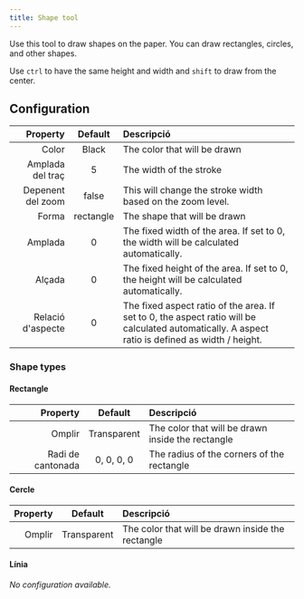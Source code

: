 ```yaml
---
title: Shape tool
---
```


Use this tool to draw shapes on the paper.
You can draw rectangles, circles, and other shapes.

Use `ctrl` to have the same height and width and `shift` to draw from the center.

## Configuration

|          Property |  Default  | Descripció                                                                                                                                                                                       |
| ----------------: | :-------: | :----------------------------------------------------------------------------------------------------------------------------------------------------------------------------------------------- |
|             Color |   Black   | The color that will be drawn                                                                                                                                                                     |
|  Amplada del traç |     5     | The width of the stroke                                                                                                                                                                          |
| Depenent del zoom |   false   | This will change the stroke width based on the zoom level.                                                                                                                       |
|             Forma | rectangle | The shape that will be drawn                                                                                                                                                                     |
|           Amplada |     0     | The fixed width of the area. If set to 0, the width will be calculated automatically.                                                                            |
|            Alçada |     0     | The fixed height of the area. If set to 0, the height will be calculated automatically.                                                                          |
| Relació d'aspecte |     0     | The fixed aspect ratio of the area. If set to 0, the aspect ratio will be calculated automatically. A aspect ratio is defined as width / height. |

### Shape types

#### Rectangle

|          Property |   Default   | Descripció                                        |
| ----------------: | :---------: | :------------------------------------------------ |
|            Omplir | Transparent | The color that will be drawn inside the rectangle |
| Radi de cantonada |  0, 0, 0, 0 | The radius of the corners of the rectangle        |

#### Cercle

| Property |   Default   | Descripció                                        |
| -------: | :---------: | :------------------------------------------------ |
|   Omplir | Transparent | The color that will be drawn inside the rectangle |

#### Línia

_No configuration available._
